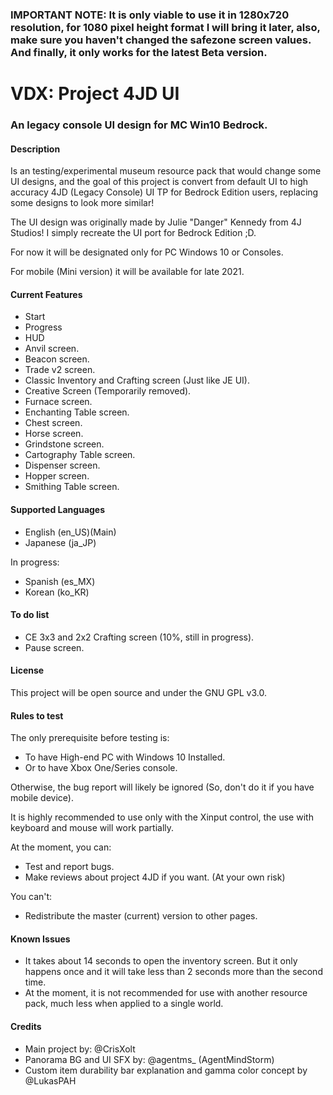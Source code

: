 ### IMPORTANT NOTE: It is only viable to use it in 1280x720 resolution, for 1080 pixel height format I will bring it later, also, make sure you haven't changed the safezone screen values. And finally, it only works for the latest Beta version.

# VDX: Project 4JD UI

### An legacy console UI design for MC Win10 Bedrock.

#### Description ####

Is an testing/experimental museum resource pack that would change some UI designs, and the goal of this project is convert from default UI to high accuracy 4JD (Legacy Console) UI TP for Bedrock Edition users, replacing some designs to look more similar!

The UI design was originally made by Julie "Danger" Kennedy from 4J Studios! I simply recreate the UI port for Bedrock Edition ;D.

For now it will be designated only for PC Windows 10 or Consoles.

For mobile (Mini version) it will be available for late 2021.

#### Current Features ####

- Start
- Progress
- HUD
- Anvil screen.
- Beacon screen.
- Trade v2 screen.
- Classic Inventory and Crafting screen (Just like JE UI).
- Creative Screen (Temporarily removed).
- Furnace screen.
- Enchanting Table screen.
- Chest screen.
- Horse screen.
- Grindstone screen.
- Cartography Table screen.
- Dispenser screen.
- Hopper screen.
- Smithing Table screen.

#### Supported Languages ####

- English (en_US)(Main)
- Japanese (ja_JP)

In progress:
- Spanish (es_MX)
- Korean (ko_KR)

#### To do list ####

- CE 3x3 and 2x2 Crafting screen (10%, still in progress).
- Pause screen.

#### License ####

This project will be open source and under the GNU GPL v3.0.

#### Rules to test ####

The only prerequisite before testing is:
- To have High-end PC with Windows 10 Installed.
- Or to have Xbox One/Series console.

Otherwise, the bug report will likely be ignored (So, don't do it if you have mobile device).

It is highly recommended to use only with the Xinput control, the use with keyboard and mouse will work partially.

At the moment, you can:
- Test and report bugs.
- Make reviews about project 4JD if you want. (At your own risk)

You can't:
- Redistribute the master (current) version to other pages.

#### Known Issues ####

- It takes about 14 seconds to open the inventory screen. But it only happens once and it will take less than 2 seconds more than the second time.
- At the moment, it is not recommended for use with another resource pack, much less when applied to a single world.

#### Credits ####

- Main project by: @CrisXolt
- Panorama BG and UI SFX by: @agentms_ (AgentMindStorm)
- Custom item durability bar explanation and gamma color concept by @LukasPAH
